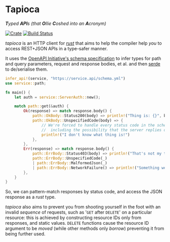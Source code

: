 Tapioca
=======

_**T**yped **API**s (that **O**llie **C**oshed into an **A**cronym)_

[![Crate](https://img.shields.io/crates/v/tapioca.svg)](https://crates.io/crates/tapioca)
[![Build Status](https://travis-ci.org/OJFord/tapioca.svg?branch=master)](https://travis-ci.org/OJFord/tapioca)

_tapioca_ is an HTTP client for _[rust](https://github.com/rust-lang/rust)_ that
aims to help the compiler help _you_ to access REST+JSON APIs in a type-safer
manner.

It uses the [OpenAPI Initiative's schema specification](https://github.com/OAI/OpenAPI-Specification)
to infer types for path and query parameters, request and response bodies, et
al. and then [serde](serde-rs/json) to de/serialise them.

```rust
infer_api!(service, "https://service.api/schema.yml")
use service::path;

fn main() {
    let auth = service::ServerAuth::new();

    match path::get(&auth) {
        Ok(response) => match response.body() {
            path::OkBody::Status200(body) => println!("Thing is: {}", body.thing),
            path::OkBody::UnspecifiedCode(body) => {
                // We're forced to handle every status code in the schema;
                //  including the possibility that the server replies off-script.
                println!("I don't know what thing is!")
            },
        },
        Err(response) => match response.body() {
            path::ErrBody::Status403(body) => println!("That's not my thing"),
            path::ErrBody::UnspecifiedCode(_)
            | path::ErrBody::MalformedJson(_)
            | path::ErrBody::NetworkFailure() => println!("Something went wrong"),
        },
    }
}
```

So, we can pattern-match responses by status code, and access the JSON response
as a _rust_ type.

_tapioca_ also aims to prevent you from shooting yourself in the foot with an
invalid _sequence_ of requests, such as '`GET` after `DELETE`' on a particular
resource: this is achieved by constructing resource IDs only from responses,
and static values. `DELETE` functions cause the resource ID argument to be
_moved_ (while other methods only _borrow_) preventing it from being further
used.
